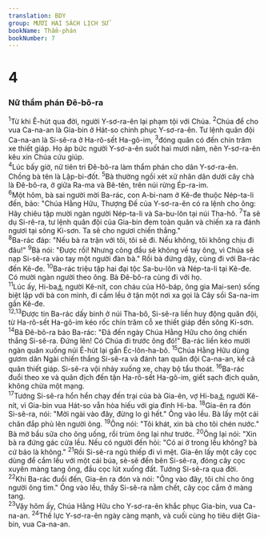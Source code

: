 ```yaml
---
translation: BDY
group: MƯƠI HAI SÁCH LỊCH SỬ
bookName: Thẩm-phán 
bookNumber: 7
---
```


<div class="title"><h1>4</h1><h3>Nữ thẩm phán Đê-bô-ra</h3></div>
<span class="verse cac_4_1"><sup>1</sup>Từ khi Ê-hút qua đời, người Y-sơ-ra-ên lại phạm tội với Chúa. </span>
<span class="verse cac_4_2"><sup>2</sup>Chúa để cho vua Ca-na-an là Gia-bin ở Hát-so chinh phục Y-sơ-ra-ên. Tư lệnh quân đội Ca-na-an là Si-sê-ra ở Ha-rô-sết Ha-gô-im, </span>
<span class="verse cac_4_3"><sup>3</sup>đóng quân có đến chín trăm xe thiết giáp. Họ áp bức người Y-sơ-a-ên suốt hai mươi năm, nên Y-sơ-ra-ên kêu xin Chúa cứu giúp.<br/></span>
<span class="verse cac_4_4"><sup>4</sup>Lúc bấy giờ, nữ tiên tri Đê-bô-ra làm thẩm phán cho dân Y-sơ-ra-ên. Chồng bà tên là Lập-bi-đốt. </span>
<span class="verse cac_4_5"><sup>5</sup>Bà thường ngồi xét xử nhân dân dưới cây chà là Đê-bô-ra, ở giữa Ra-ma và Bê-tên, trên núi rừng Ép-ra-im.<br/></span>
<span class="verse cac_4_6"><sup>6</sup>Một hôm, bà sai người mời Ba-rác, con A-bi-nam ở Kê-đe thuộc Nép-ta-li đến, bảo: &#34;Chúa Hằng Hữu, Thượng Đế của Y-sơ-ra-ên có ra lệnh cho ông: Hãy chiêu tập mười ngàn người Nép-ta-li và Sa-bu-lôn tại núi Tha-hô. </span>
<span class="verse cac_4_7"><sup>7</sup>Ta sẽ dụ Si-rê-ra, tư lệnh quân đội của Gia-bin đem toàn quân và chiến xa ra đánh ngươi tại sông Ki-sơn. Ta sẽ cho ngươi chiến thắng.&#34;<br/></span>
<span class="verse cac_4_8"><sup>8</sup>Ba-rác đáp: &#34;Nếu bà ra trận với tôi, tôi sẽ đi. Nếu không, tôi không chịu đi đâu!&#34; </span>
<span class="verse cac_4_9"><sup>9</sup>Bà nói: &#34;Được rồi! Nhưng công đầu sẽ không về tay ông, vì Chúa sẽ nạp Si-sê-ra vào tay một người đàn bà.&#34; Rồi bà đứng dậy, cùng đi với Ba-rác đến Kê-đe. </span>
<span class="verse cac_4_10"><sup>10</sup>Ba-rác triệu tập hai đại tộc Sa-bu-lôn và Nép-ta-li tại Kê-đe. Có mười ngàn người theo ông. Bà Đê-bô-ra cùng đi với họ.<br/></span>
<span class="verse cac_4_11"><sup>11</sup>Lúc ấy, Hi-ba<a href="#" data-toggle="tooltip" data-placement="bottom" title="Ctd Hê-be">⚓</a> người Kê-nít, con cháu của Hô-báp, ông gia Mai-sen) sống biệt lập với bà con mình, đi cắm lều ở tận một nơi xa gọi là Cây sồi Sa-na-im gần Kê-đe.<br/></span>
<span class="verse cac_4_12 cac_4_13"><sup>12,13</sup>Được tin Ba-rác dấy binh ở núi Tha-bô, Si-sê-ra liền huy động quân đội, từ Ha-rô-sết Ha-gô-im kéo rốc chín trăm cỗ xe thiết giáp đến sông Ki-sơn.<br/></span>
<span class="verse cac_4_14"><sup>14</sup>Bà Đê-bô-ra bảo Ba-rác: &#34;Đã đến ngày Chúa Hằng Hữu cho ông chiến thắng Si-sê-ra. Đứng lên! Có Chúa đi trước ông đó!&#34; Ba-rác liền kéo mười ngàn quân xuống núi Ê-hút lại gần Éc-lôn-ha-bô. </span>
<span class="verse cac_4_15"><sup>15</sup>Chúa Hằng Hữu dùng gươm dân Ngài chiến thắng Si-sê-ra và đánh tan quân đội Ca-na-an, kể cả quân thiết giáp. Si-sê-ra vội nhảy xuống xe, chạy bộ tẩu thoát. </span>
<span class="verse cac_4_16"><sup>16</sup>Ba-rác đuổi theo xe và quân địch đến tận Ha-rô-sết Ha-gô-im, giết sạch địch quân, không chừa một mạng.<br/></span>
<span class="verse cac_4_17"><sup>17</sup>Tướng Si-sê-ra hổn hển chạy đến trại của bà Gia-ên, vợ Hi-ba<a href="#" data-toggle="tooltip" data-placement="bottom" title="Ctd Hê-be">⚓</a> người Kê-nít, vì Gia-bin vua Hát-so vẫn hòa hiếu với gia đình Hi-ba. </span>
<span class="verse cac_4_18"><sup>18</sup>Gia-ên ra đón Si-sê-ra, nói: &#34;Mời ngài vào đây, đừng lo gì hết.&#34; Ông vào lều. Bà lấy một cái chăn đắp phủ lên người ông. </span>
<span class="verse cac_4_19"><sup>19</sup>Ông nói: &#34;Tôi khát, xin bà cho tôi chén nước.&#34; Bà mở bầu sữa cho ông uống, rồi trùm ông lại như trước. </span>
<span class="verse cac_4_20"><sup>20</sup>Ông lại nói: &#34;Xin bà ra đứng gác cửa lều. Nếu có người đến hỏi: &#34;Có ai ở trong lều không? bà cứ bảo là không.&#34; </span>
<span class="verse cac_4_21"><sup>21</sup>Rồi Si-sê-ra ngủ thiếp đi vì mệt. Gia-ên lấy một cây cọc dùng để cắm lều với một cái búa, sè-sẽ đến bên Si-sê-ra, đóng cây cọc xuyên màng tang ông, đầu cọc lút xuống đất. Tướng Si-sê-ra qua đời.<br/></span>
<span class="verse cac_4_22"><sup>22</sup>Khi Ba-rác đuổi đến, Gia-ên ra đón và nói: &#34;Ông vào đây, tôi chỉ cho ông người ông tìm.&#34; Ông vào lều, thấy Si-sê-ra nằm chết, cây cọc cắm ở màng tang.<br/></span>
<span class="verse cac_4_23"><sup>23</sup>Vậy hôm ấy, Chúa Hằng Hữu cho Y-sơ-ra-ên khắc phục Gia-bin, vua Ca-na-an. </span>
<span class="verse cac_4_24"><sup>24</sup>Thế lực Y-sơ-ra-ên ngày càng mạnh, và cuối cùng họ tiêu diệt Gia-bin, vua Ca-na-an.</span>
